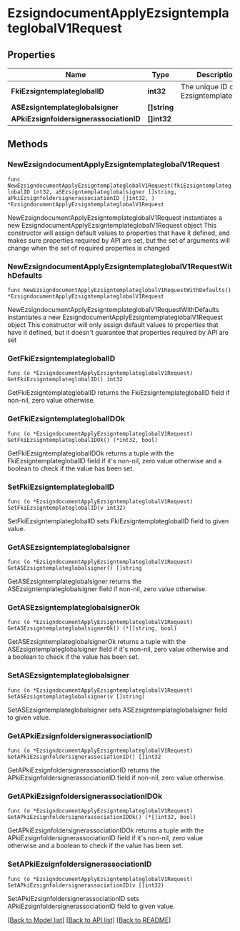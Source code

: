 # EzsigndocumentApplyEzsigntemplateglobalV1Request

## Properties

Name | Type | Description | Notes
------------ | ------------- | ------------- | -------------
**FkiEzsigntemplateglobalID** | **int32** | The unique ID of the Ezsigntemplateglobal | 
**ASEzsigntemplateglobalsigner** | **[]string** |  | 
**APkiEzsignfoldersignerassociationID** | **[]int32** |  | 

## Methods

### NewEzsigndocumentApplyEzsigntemplateglobalV1Request

`func NewEzsigndocumentApplyEzsigntemplateglobalV1Request(fkiEzsigntemplateglobalID int32, aSEzsigntemplateglobalsigner []string, aPkiEzsignfoldersignerassociationID []int32, ) *EzsigndocumentApplyEzsigntemplateglobalV1Request`

NewEzsigndocumentApplyEzsigntemplateglobalV1Request instantiates a new EzsigndocumentApplyEzsigntemplateglobalV1Request object
This constructor will assign default values to properties that have it defined,
and makes sure properties required by API are set, but the set of arguments
will change when the set of required properties is changed

### NewEzsigndocumentApplyEzsigntemplateglobalV1RequestWithDefaults

`func NewEzsigndocumentApplyEzsigntemplateglobalV1RequestWithDefaults() *EzsigndocumentApplyEzsigntemplateglobalV1Request`

NewEzsigndocumentApplyEzsigntemplateglobalV1RequestWithDefaults instantiates a new EzsigndocumentApplyEzsigntemplateglobalV1Request object
This constructor will only assign default values to properties that have it defined,
but it doesn't guarantee that properties required by API are set

### GetFkiEzsigntemplateglobalID

`func (o *EzsigndocumentApplyEzsigntemplateglobalV1Request) GetFkiEzsigntemplateglobalID() int32`

GetFkiEzsigntemplateglobalID returns the FkiEzsigntemplateglobalID field if non-nil, zero value otherwise.

### GetFkiEzsigntemplateglobalIDOk

`func (o *EzsigndocumentApplyEzsigntemplateglobalV1Request) GetFkiEzsigntemplateglobalIDOk() (*int32, bool)`

GetFkiEzsigntemplateglobalIDOk returns a tuple with the FkiEzsigntemplateglobalID field if it's non-nil, zero value otherwise
and a boolean to check if the value has been set.

### SetFkiEzsigntemplateglobalID

`func (o *EzsigndocumentApplyEzsigntemplateglobalV1Request) SetFkiEzsigntemplateglobalID(v int32)`

SetFkiEzsigntemplateglobalID sets FkiEzsigntemplateglobalID field to given value.


### GetASEzsigntemplateglobalsigner

`func (o *EzsigndocumentApplyEzsigntemplateglobalV1Request) GetASEzsigntemplateglobalsigner() []string`

GetASEzsigntemplateglobalsigner returns the ASEzsigntemplateglobalsigner field if non-nil, zero value otherwise.

### GetASEzsigntemplateglobalsignerOk

`func (o *EzsigndocumentApplyEzsigntemplateglobalV1Request) GetASEzsigntemplateglobalsignerOk() (*[]string, bool)`

GetASEzsigntemplateglobalsignerOk returns a tuple with the ASEzsigntemplateglobalsigner field if it's non-nil, zero value otherwise
and a boolean to check if the value has been set.

### SetASEzsigntemplateglobalsigner

`func (o *EzsigndocumentApplyEzsigntemplateglobalV1Request) SetASEzsigntemplateglobalsigner(v []string)`

SetASEzsigntemplateglobalsigner sets ASEzsigntemplateglobalsigner field to given value.


### GetAPkiEzsignfoldersignerassociationID

`func (o *EzsigndocumentApplyEzsigntemplateglobalV1Request) GetAPkiEzsignfoldersignerassociationID() []int32`

GetAPkiEzsignfoldersignerassociationID returns the APkiEzsignfoldersignerassociationID field if non-nil, zero value otherwise.

### GetAPkiEzsignfoldersignerassociationIDOk

`func (o *EzsigndocumentApplyEzsigntemplateglobalV1Request) GetAPkiEzsignfoldersignerassociationIDOk() (*[]int32, bool)`

GetAPkiEzsignfoldersignerassociationIDOk returns a tuple with the APkiEzsignfoldersignerassociationID field if it's non-nil, zero value otherwise
and a boolean to check if the value has been set.

### SetAPkiEzsignfoldersignerassociationID

`func (o *EzsigndocumentApplyEzsigntemplateglobalV1Request) SetAPkiEzsignfoldersignerassociationID(v []int32)`

SetAPkiEzsignfoldersignerassociationID sets APkiEzsignfoldersignerassociationID field to given value.



[[Back to Model list]](../README.md#documentation-for-models) [[Back to API list]](../README.md#documentation-for-api-endpoints) [[Back to README]](../README.md)


